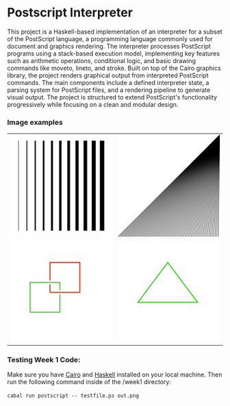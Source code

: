 # Postscript Interpreter
This project is a Haskell-based implementation of an interpreter for a subset of the PostScript language, a programming language commonly used for document and graphics rendering. The interpreter processes PostScript programs using a stack-based execution model, implementing key features such as arithmetic operations, conditional logic, and basic drawing commands like moveto, lineto, and stroke. Built on top of the Cairo graphics library, the project renders graphical output from interpreted PostScript commands. The main components include a defined interpreter state, a parsing system for PostScript files, and a rendering pipeline to generate visual output. The project is structured to extend PostScript's functionality progressively while focusing on a clean and modular design.

### Image examples
<table>
  <tr>
    <td><img src="/week1/ref/lines.png" alt="Lines" width="420"/></td>
    <td><img src="/week1/ref/rays.png" alt="Rays" width="420"/></td>
  </tr>
  <tr>
    <td><img src="/week1/ref/twoshapes.png" alt="Two Shapes" width="420"/></td>
    <td><img src="/week1/ref/simpleshape.png" alt="Simple Shape" width="420"/></td>
  </tr>
</table>

### Testing Week 1 Code:
Make sure you have [Cairo](https://www.cairographics.org/) and [Haskell](https://www.haskell.org/) installed on your local machine. Then run the following command inside of the /week1 directory:

```cabal run postscript -- testfile.ps out.png```
